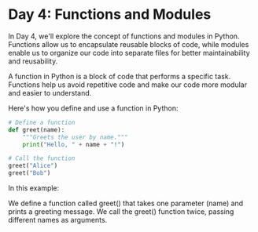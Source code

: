 # Day 4: Functions and Modules

In Day 4, we'll explore the concept of functions and modules in Python. Functions allow us to encapsulate reusable blocks of code, while modules enable us to organize our code into separate files for better maintainability and reusability.

A function in Python is a block of code that performs a specific task. Functions help us avoid repetitive code and make our code more modular and easier to understand.

Here's how you define and use a function in Python:

```python
# Define a function
def greet(name):
    """Greets the user by name."""
    print("Hello, " + name + "!")

# Call the function
greet("Alice")
greet("Bob")
```

In this example:

We define a function called greet() that takes one parameter (name) and prints a greeting message.
We call the greet() function twice, passing different names as arguments.